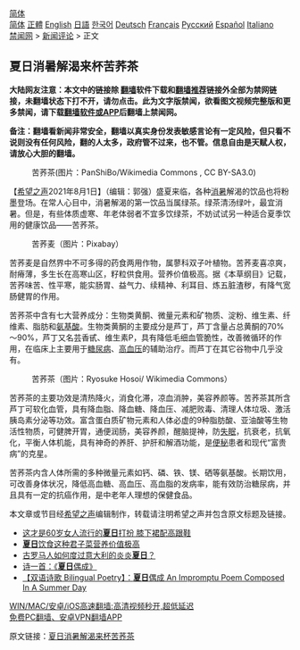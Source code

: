  <!-- 面包屑导航 --> <div class="breadcrumb"><!-- GTranslate: https://gtranslate.io/ -->  <div class="switcher notranslate">  <div class="selected">  <a href="#" onclick="return false;"> 简体</a>  </div>  <div class="option">  <a href="https://www.bannedbook.org" onclick="doGTranslate('zh-CN|zh-CN');jQuery('div.switcher div.selected a').html(jQuery(this).html());return false;" title="简体中文" class="nturl selected"> 简体</a>  <a href="https://www.bannedbook.org/zh-tw/" onclick="doGTranslate('zh-CN|zh-TW');jQuery('div.switcher div.selected a').html(jQuery(this).html());return false;" title="繁體中文" class="nturl"> 正體</a>  <a href="https://www.bannedbook.org/en/" onclick="doGTranslate('zh-CN|en');jQuery('div.switcher div.selected a').html(jQuery(this).html());return false;" title="English" class="nturl"> English</a>  <a href="https://www.bannedbook.org/ja/" onclick="doGTranslate('zh-CN|ja');jQuery('div.switcher div.selected a').html(jQuery(this).html());return false;" title="日本語" class="nturl"> 日語</a>  <a href="https://www.bannedbook.org/ko/" onclick="doGTranslate('zh-CN|ko');jQuery('div.switcher div.selected a').html(jQuery(this).html());return false;" title="한국어" class="nturl"> 한국어</a>  <a href="https://www.bannedbook.org/de/" onclick="doGTranslate('zh-CN|de');jQuery('div.switcher div.selected a').html(jQuery(this).html());return false;" title="Deutsch" class="nturl"> Deutsch</a>  <a href="https://www.bannedbook.org/fr/" onclick="doGTranslate('zh-CN|fr');jQuery('div.switcher div.selected a').html(jQuery(this).html());return false;" title="Français" class="nturl"> Français</a>  <a href="https://www.bannedbook.org/ru/" onclick="doGTranslate('zh-CN|ru');jQuery('div.switcher div.selected a').html(jQuery(this).html());return false;" title="Русский" class="nturl"> Русский</a>  <a href="https://www.bannedbook.org/es/" onclick="doGTranslate('zh-CN|es');jQuery('div.switcher div.selected a').html(jQuery(this).html());return false;" title="Español" class="nturl"> Español</a>  <a href="https://www.bannedbook.org/it/" onclick="doGTranslate('zh-CN|it');jQuery('div.switcher div.selected a').html(jQuery(this).html());return false;" title="Italiano" class="nturl"> Italiano</a>  </div>  </div>      <div class='breadcrumb-sub'><!-- Breadcrumb NavXT 6.3.0 --> <a href="https://www.bannedbook.org/" class="home">禁闻网</a> &gt; <a href="https://www.bannedbook.org/bnews/comments/" class="category">新闻评论</a> &gt; 正文</div></div><h2>夏日消暑解渴来杯苦荞茶</h2> <p class="notice"><b>大陆网友注意：本文中的链接除 <a href="https://github.com/bannedbook/fanqiang" >翻墙</a>软件下载和<a href="https://github.com/killgcd/justmysocks/blob/master/README.md">翻墙推荐</a>链接外全部为禁网链接，未翻墙状态下打不开，请勿点击。此为文字版禁闻，欲看图文视频完整版和更多禁闻，请下载<a href="https://github.com/bannedbook/fanqiang">翻墙软件或APP</a>后翻墙上禁闻网。</p><p>备注：翻墙看新闻非常安全，翻墙以真实身份发表敏感言论有一定风险，但只看不说则没有任何风险，翻的人太多，政府管不过来，也不管。信息自由是天赋人权，请放心大胆的翻墙。</b></p>  <div class="entry"> <figure><figcaption>苦荞茶(图片：PanShiBo/Wikimedia Commons , CC BY-SA3.0)</figcaption></figure> <p>【<span class='wp_keywordlink_affiliate'><a href="https://www.soundofhope.org" title="希望之声" target="_blank">希望之声</a></span>2021年8月1日】（编辑：郭强）盛夏来临，各种<a href="https://www.bannedbook.org/bnews/tag/%E6%B6%88%E6%9A%91/" class="st_tag internal_tag" rel="tag" title="标签 消暑 下的日志">消暑</a>解渴的饮品也将粉墨登场。在常人心目中，消暑解渴的第一饮品当属绿茶。绿茶清汤绿叶，最宜消暑。但是，有些体质虚寒、年老体弱者不宜多饮绿茶，不妨试试另一种适合夏季饮用的健康饮品——苦荞茶。</p> <figure><figcaption>苦荞麦（图片：Pixabay）</figcaption></figure> <p>苦荞麦是自然界中不可多得的药食两用作物，属蓼科双子叶植物。苦荞麦喜凉爽，耐瘠薄，多生长在高寒山区，籽粒供食用。营养价值极高。据《本草纲目》记载，苦荞味苦、性平寒，能实肠胃、益气力、续精神、利耳目、炼五脏渣秽，有降气宽肠健胃的作用。</p>  <p>苦荞茶中含有七大营养成分：生物类黄酮、微量元素和矿物质、淀粉、维生素、纤维素、脂肪和<a href="https://www.bannedbook.org/bnews/tag/%E6%B0%A8%E5%9F%BA%E9%85%B8/" class="st_tag internal_tag" rel="tag" title="标签 氨基酸 下的日志">氨基酸</a>。生物类黄酮的主要成分是芦丁，芦丁含量占总黄酮的70%～90%，芦丁又名芸香甙、维生素P，具有降低毛细血管脆性，改善微循环的作用，在临床上主要用于<a href="https://www.bannedbook.org/bnews/tag/%e7%b3%96%e5%b0%bf%e7%97%85/" class="st_tag internal_tag" rel="tag" title="标签 糖尿病 下的日志">糖尿病</a>、<a href="https://www.bannedbook.org/bnews/tag/%e9%ab%98%e8%a1%80%e5%8e%8b/" class="st_tag internal_tag" rel="tag" title="标签 高血压 下的日志">高血压</a>的辅助治疗。而芦丁在其它谷物中几乎没有。</p> <figure><figcaption>苦荞茶（图片：Ryosuke Hosoi/ Wikimedia Commons）</figcaption></figure> <p>苦荞茶的主要功效是清热降火，消食化滞，凉血消肿，美容养颜等。苦荞茶其所含芦丁可软化血管，具有降血脂、降血糖、降血压、减肥败毒、清理人体垃圾、激活胰岛素分泌等功效。富含蛋白质矿物元素和人体必虚的9种脂肪酸、亚油酸等生物活性物质，可健脾开胃，通便润肠，美容养颜，醒脑提神，防<a href="https://www.bannedbook.org/bnews/tag/%e5%a4%b1%e7%9c%a0/" class="st_tag internal_tag" rel="tag" title="标签 失眠 下的日志">失眠</a>，抗衰老，抗氧化，平衡人体机能，具有神奇的养肝、护肝和解酒功能，是<a href="https://www.bannedbook.org/bnews/tag/%e4%be%bf%e7%a7%98/" class="st_tag internal_tag" rel="tag" title="标签 便秘 下的日志">便秘</a>患者和现代“富贵病”的克星。</p>  <p>苦荞茶内含人体所需的多种微量元素如钙、磷、铁、镁、硒等氨基酸。长期饮用，可改善身体状况，降低高血糖、高血压、高血脂的发病率，能有效防治糖尿病，并且具有一定的抗癌作用，是中老年人理想的保健食品。</p> <p>本文章或节目经<a href="https://www.bannedbook.org/bnews/tag/%e5%b8%8c%e6%9c%9b%e4%b9%8b%e5%a3%b0/" class="st_tag internal_tag" rel="tag" title="标签 希望之声 下的日志">希望之声</a>编辑制作，转载请注明希望之声并包含原文标题及链接。 </p>  <ul class='op-related-articles' title='相关阅读'> <li><a href='https://www.bannedbook.org/bnews/lifebaike/20210730/1596707.html' target='_blank'>这才是60岁女人流行的<b>夏日</b>打扮 膝下裙配高跟鞋</a></li> <li><a href='https://www.bannedbook.org/bnews/comments/20210727/1594680.html' target='_blank'><b>夏日</b>饮食这种君子菜营养价值极高</a></li> <li><a href='https://www.bannedbook.org/bnews/comments/20210720/1590683.html' target='_blank'>古罗马人如何度过意大利的炎炎<b>夏日</b>？</a></li> <li><a href='https://www.bannedbook.org/bnews/comments/20210718/1589513.html' target='_blank'>诗一首：《<b>夏日</b>偶成》</a></li> <li><a href='https://www.bannedbook.org/bnews/comments/20210718/1589489.html' target='_blank'>【双语诗歌 Bilingual Poetry】：<b>夏日</b>偶成 An Impromptu Poem Composed In A Summer Day</a></li> </ul> <p class="texttj"> <a href="https://github.com/bannedbook/fanqiang/wiki/V2ray%E6%9C%BA%E5%9C%BA" target="_blank">WIN/MAC/安卓/iOS高速翻墙:高清视频秒开,超低延迟</a><br/> <a href="https://github.com/bannedbook/fanqiang/wiki/%E7%A6%81%E9%97%BB%E7%BD%91%E5%AE%89%E5%8D%93%E7%BF%BB%E5%A2%99%E6%96%B0%E9%97%BBAPP" target="_blank">免费PC翻墙、安卓VPN翻墙APP</a></p><p>原文链接：<a class="src_link"  href="https://www.soundofhope.org/post/530993" target="_blank">夏日消暑解渴来杯苦荞茶</a></p> <a name='sharetosocial'></a>  <div style="margin-bottom:5px;padding-bottom:5px;clear:both"> <div id="archive-pix-1" class="banner-ads"> <!-- AuctionX Display platform tag START --> <div id="26318x728x90x621x_ADSLOT2" clicktrack="%%CLICK_URL_ESC%%"></div> <!-- AuctionX Display platform tag END --> </div> <div id="archive-pix-2" class="banner-ads"> <!-- AuctionX Display platform tag START --> <div id="26315x300x250x621x_ADSLOT2" clicktrack="%%CLICK_URL_ESC%%"></div> <!-- AuctionX Display platform tag END --> </div> </div>  <div id="archive-pix-1" class="banner-ads"> <!-- AuctionX Display platform tag START --> <div id="26318x728x90x621x_ADSLOT3" clicktrack="%%CLICK_URL_ESC%%"></div> <!-- AuctionX Display platform tag END --> </div> </div><!--END ENTRY--> 